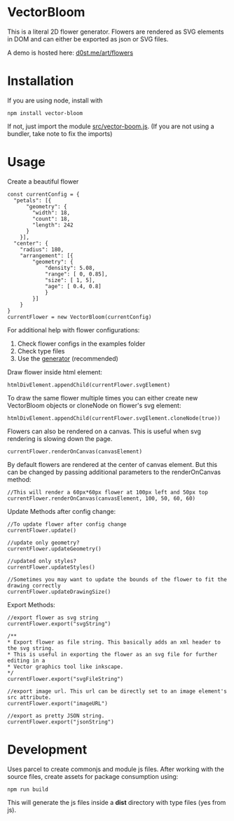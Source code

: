 # VectorBloom

This is a literal 2D flower generator. Flowers are rendered as SVG elements in DOM and can either be exported as json or SVG files.

A demo is hosted here:
[d0st.me/art/flowers](https://d0st.me/art/flowers)

# Installation 
If you are using node, install with

```
npm install vector-bloom
```

If not, just import the module [src/vector-boom.js](https://github.com/d-0-s-t/vector-bloom/blob/main/src/vector-bloom.js). (If you are not using a bundler, take note to fix the imports)

# Usage

Create a beautiful flower

```
const currentConfig = {
  "petals": [{
      "geometry": {
        "width": 18,
        "count": 18,
        "length": 242
      }
	}],
  "center": {
    "radius": 180,
    "arrangement": [{
		"geometry": {
        	"density": 5.08,
        	"range": [ 0, 0.85],
        	"size": [ 1, 5],
        	"age": [ 0.4, 0.8]
			}
		}]
	}
}
currentFlower = new VectorBloom(currentConfig)
```

For additional help with flower configurations:
1. Check flower configs in the examples folder 
2. Check type files
3. Use the [generator](https://d0st.me/art/flowers) (recommended)

Draw flower inside html element:

```
htmlDivElement.appendChild(currentFlower.svgElement)
```
To draw the same flower multiple times you can either create new VectorBloom objects or cloneNode on flower's svg element:

```
htmlDivElement.appendChild(currentFlower.svgElement.cloneNode(true))
```

Flowers can also be rendered on a canvas. This is useful when svg rendering is slowing down the page. 

```
currentFlower.renderOnCanvas(canvasElement)
```

By default flowers are rendered at the center of canvas element. But this can be changed by passing additional parameters to the renderOnCanvas method:
```
//This will render a 60px*60px flower at 100px left and 50px top
currentFlower.renderOnCanvas(canvasElement, 100, 50, 60, 60)
```

Update Methods after config change:
```
//To update flower after config change
currentFlower.update()

//update only geometry?
currentFlower.updateGeometry()

//updated only styles?
currentFlower.updateStyles()

//Sometimes you may want to update the bounds of the flower to fit the drawing correctly
currentFlower.updateDrawingSize()
```

Export Methods:
```
//export flower as svg string
currentFlower.export("svgString")

/**
* Export flower as file string. This basically adds an xml header to the svg string.
* This is useful in exporting the flower as an svg file for further editing in a 
* Vector graphics tool like inkscape.
*/
currentFlower.export("svgFileString")

//export image url. This url can be directly set to an image element's src attribute.
currentFlower.export("imageURL")

//export as pretty JSON string.
currentFlower.export("jsonString")
```

# Development

Uses parcel to create commonjs and module js files. After working with the source files, create assets for package consumption using:

```
npm run build 
```

This will generate the js files inside a **dist** directory with type files (yes from js).

